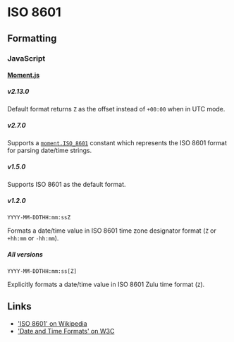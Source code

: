 # ISO 8601

## Formatting

### JavaScript

#### [Moment.js](http://momentjs.com/docs/)

##### v2.13.0

Default format returns `Z` as the offset instead of `+00:00` when in UTC mode.

##### v2.7.0

Supports a [`moment.ISO_8601`](http://momentjs.com/docs/#/parsing/special-formats/) constant which represents the ISO 8601 format for parsing date/time strings.

##### v1.5.0

Supports ISO 8601 as the default format.

##### v1.2.0

    YYYY-MM-DDTHH:mm:ssZ

Formats a date/time value in ISO 8601 time zone designator format (`Z` or `+hh:mm` or `-hh:mm`).

##### All versions

    YYYY-MM-DDTHH:mm:ss[Z]

Explicitly formats a date/time value in ISO 8601 Zulu time format (`Z`).

## Links

* ['ISO 8601' on Wikipedia](https://en.wikipedia.org/wiki/ISO_8601)
* ['Date and Time Formats' on W3C](https://www.w3.org/TR/NOTE-datetime)
